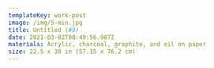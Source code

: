 ```yaml
---
templateKey: work-post
image: /img/5-min.jpg
title: Untitled (#9)
date: 2021-03-02T00:49:56.987Z
materials: Acrylic, charcoal, graphite, and oil on paper
size: 22.5 x 30 in (57.15 x 76.2 cm)
---
```

